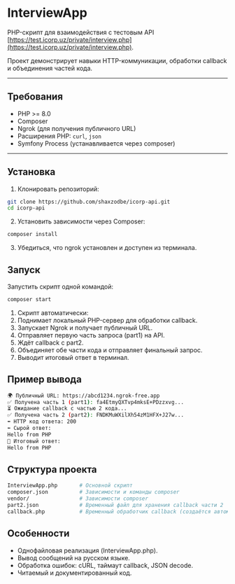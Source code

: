 # InterviewApp

PHP-скрипт для взаимодействия с тестовым API [https://test.icorp.uz/private/interview.php](https://test.icorp.uz/private/interview.php).

Проект демонстрирует навыки HTTP-коммуникации, обработки callback и объединения частей кода.

---

## Требования

- PHP >= 8.0
- Composer
- Ngrok (для получения публичного URL)
- Расширения PHP: `curl`, `json`
- Symfony Process (устанавливается через composer)

---

## Установка

1. Клонировать репозиторий:

```bash
git clone https://github.com/shaxzodbe/icorp-api.git
cd icorp-api
```

2. Установить зависимости через Composer:
```bash
composer install
```
3. Убедиться, что ngrok установлен и доступен из терминала.

## Запуск

Запустить скрипт одной командой:
```bash
composer start
```

1. Скрипт автоматически:
2. Поднимает локальный PHP-сервер для обработки callback.
3. Запускает Ngrok и получает публичный URL.
4. Отправляет первую часть запроса (part1) на API.
5. Ждёт callback с part2.
6. Объединяет обе части кода и отправляет финальный запрос.
7. Выводит итоговый ответ в терминал.

## Пример вывода
```bash
🌍 Публичный URL: https://abcd1234.ngrok-free.app
✅ Получена часть 1 (part1): fa4EtmyQXTvp4mksE+PDzzxvg...
⏳ Ожидание callback с частью 2 кода...
✅ Получена часть 2 (part2): FNDKMuWXilXh54zM1HFX+J27w...
⬅️ HTTP код ответа: 200
⬅️ Сырой ответ:
Hello from PHP
🎉 Итоговый ответ:
Hello from PHP
```

## Структура проекта
```bash
InterviewApp.php       # Основной скрипт
composer.json          # Зависимости и команды composer
vendor/                # Зависимости composer
part2.json             # Временный файл для хранения callback части 2
callback.php           # Временный обработчик callback (создаётся автоматически)
```

## Особенности
* Однофайловая реализация (InterviewApp.php).
* Вывод сообщений на русском языке.
* Обработка ошибок: cURL, таймаут callback, JSON decode.
* Читаемый и документированный код.
